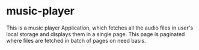 # music-player


This is a music player Application, which fetches all the audio files in user's local storage and displays them in a single page. This page is paginated where files are fetched in batch of pages on need basis. 
